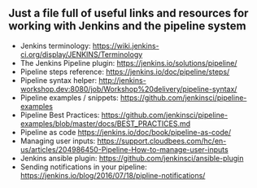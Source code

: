 ## Just a file full of useful links and resources for working with Jenkins and the pipeline system

* Jenkins terminology: https://wiki.jenkins-ci.org/display/JENKINS/Terminology
* The Jenkins Pipeline plugin: https://jenkins.io/solutions/pipeline/
* Pipeline steps reference: https://jenkins.io/doc/pipeline/steps/
* Pipeline syntax helper: http://jenkins-workshop.dev:8080/job/Workshop%20delivery/pipeline-syntax/
* Pipeline examples / snippets: https://github.com/jenkinsci/pipeline-examples
* Pipeline Best Practices: https://github.com/jenkinsci/pipeline-examples/blob/master/docs/BEST_PRACTICES.md
* Pipeline as code https://jenkins.io/doc/book/pipeline-as-code/
* Managing user inputs: https://support.cloudbees.com/hc/en-us/articles/204986450-Pipeline-How-to-manage-user-inputs
* Jenkins ansible plugin: https://github.com/jenkinsci/ansible-plugin
* Sending notifications in your pipeline: https://jenkins.io/blog/2016/07/18/pipline-notifications/
